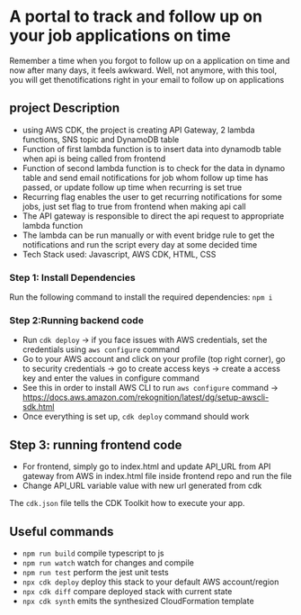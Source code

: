 # A portal to track and follow up on your job applications on time

Remember a time when you forgot to follow up on a application on time and now after many days, it feels awkward. Well, not anymore, with this tool, you will get thenotifications right in your email to follow up on applications

## project Description
- using AWS CDK, the project is creating API Gateway, 2 lambda functions, SNS topic and DynamoDB table
- Function of first lambda function is to insert data into dynamodb table when api is being called from frontend
- Function of second lambda function is to check for the data in dynamo table and send email notifications for job whom follow up time has passed, or update follow up time when recurring is set true
- Recurring flag enables the user to get recurring notifications for some jobs, just set flag to true from frontend when making api call
- The API gateway is responsible to direct the api request to appropriate lambda function
- The lambda can be run manually or with event bridge rule to get the notifications and run the script every day at some decided time
- Tech Stack used: Javascript, AWS CDK, HTML, CSS

### Step 1: Install Dependencies
Run the following command to install the required dependencies:
```npm i```

### Step 2:Running backend code
- Run ```cdk deploy``` -> if you face issues with AWS credentials, set the credentials using ```aws configure``` command
- Go to your AWS account and click on your profile (top right corner), go to security credentials -> go to create access keys -> create a access key and enter the values in configure command
- See this in order to install AWS CLI to run ```aws configure``` command -> https://docs.aws.amazon.com/rekognition/latest/dg/setup-awscli-sdk.html
- Once everything is set up, ```cdk deploy``` command should work

## Step 3: running frontend code
- For frontend, simply go to index.html and update API_URL from API gateway from AWS in index.html file inside frontend repo and run the file
- Change API_URL variable value with new url generated from cdk

The `cdk.json` file tells the CDK Toolkit how to execute your app.

## Useful commands

* `npm run build`   compile typescript to js
* `npm run watch`   watch for changes and compile
* `npm run test`    perform the jest unit tests
* `npx cdk deploy`  deploy this stack to your default AWS account/region
* `npx cdk diff`    compare deployed stack with current state
* `npx cdk synth`   emits the synthesized CloudFormation template
